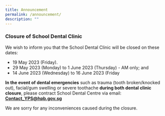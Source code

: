 ```yaml
---
title: Announcement
permalink: /announcement/
description: ""
---
```

### Closure of School Dental Clinic

We wish to inform you that the School Dental Clinic will be closed on these dates:
* 19 May 2023 (Friday).
* 29 May 2023 (Monday) to 1 June 2023 (Thursday) - AM only; and
* 14 June 2023 (Wednesday) to 16 June 2023 (Friday


**In the event of dental emergencies** such as trauma (tooth broken/knocked out), facial/gum swelling or severe toothache **during both dental clinic closure**, please contract School Dental Centre via email: **[Contact_YPS@hpb.gov.sg](mailto:Contact_YPS@hpb.gov.sg)**

We are sorry for any inconveniences caused during the closure.